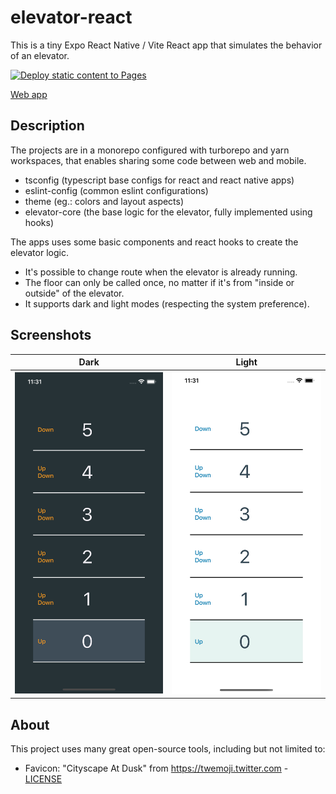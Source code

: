 # elevator-react

This is a tiny Expo React Native / Vite React app that simulates the behavior of an elevator.

[![Deploy static content to Pages](https://github.com/winterdouglas/elevator-react-native/actions/workflows/github-pages.yml/badge.svg)](https://github.com/winterdouglas/elevator-react-native/actions/workflows/github-pages.yml)

[Web app](https://winterdouglas.github.io/elevator-react)

## Description

The projects are in a monorepo configured with turborepo and yarn workspaces, that enables sharing some code between web and mobile.

- tsconfig (typescript base configs for react and react native apps)
- eslint-config (common eslint configurations)
- theme (eg.: colors and layout aspects)
- elevator-core (the base logic for the elevator, fully implemented using hooks)

The apps uses some basic components and react hooks to create the elevator logic.

- It's possible to change route when the elevator is already running.
- The floor can only be called once, no matter if it's from "inside or outside" of the elevator.
- It supports dark and light modes (respecting the system preference).

## Screenshots

| Dark                                                         | Light                                                         |
| ------------------------------------------------------------ | ------------------------------------------------------------- |
| ![Screenshot of the app in dark mode](/screenshots/dark.png) | ![Screenshot of the app in dark mode](/screenshots/light.png) |

## About

This project uses many great open-source tools, including but not limited to:

- Favicon: "Cityscape At Dusk" from https://twemoji.twitter.com - [LICENSE](https://github.com/twitter/twemoji/blob/master/LICENSE-GRAPHICS)
